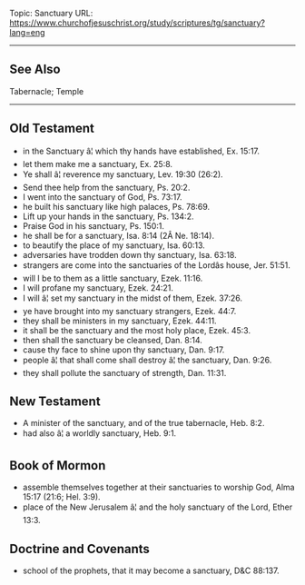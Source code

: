Topic: Sanctuary
URL: https://www.churchofjesuschrist.org/study/scriptures/tg/sanctuary?lang=eng

---

## See Also

Tabernacle; Temple

---

## Old Testament

- in the Sanctuary â¦ which thy hands have established, Ex. 15:17.
- let them make me a sanctuary, Ex. 25:8.
- Ye shall â¦ reverence my sanctuary, Lev. 19:30 (26:2).
- Send thee help from the sanctuary, Ps. 20:2.
- I went into the sanctuary of God, Ps. 73:17.
- he built his sanctuary like high palaces, Ps. 78:69.
- Lift up your hands in the sanctuary, Ps. 134:2.
- Praise God in his sanctuary, Ps. 150:1.
- he shall be for a sanctuary, Isa. 8:14 (2Â Ne. 18:14).
- to beautify the place of my sanctuary, Isa. 60:13.
- adversaries have trodden down thy sanctuary, Isa. 63:18.
- strangers are come into the sanctuaries of the Lordâs house, Jer. 51:51.
- will I be to them as a little sanctuary, Ezek. 11:16.
- I will profane my sanctuary, Ezek. 24:21.
- I will â¦ set my sanctuary in the midst of them, Ezek. 37:26.
- ye have brought into my sanctuary strangers, Ezek. 44:7.
- they shall be ministers in my sanctuary, Ezek. 44:11.
- it shall be the sanctuary and the most holy place, Ezek. 45:3.
- then shall the sanctuary be cleansed, Dan. 8:14.
- cause thy face to shine upon thy sanctuary, Dan. 9:17.
- people â¦ that shall come shall destroy â¦ the sanctuary, Dan. 9:26.
- they shall pollute the sanctuary of strength, Dan. 11:31.

## New Testament

- A minister of the sanctuary, and of the true tabernacle, Heb. 8:2.
- had also â¦ a worldly sanctuary, Heb. 9:1.

## Book of Mormon

- assemble themselves together at their sanctuaries to worship God, Alma 15:17 (21:6; Hel. 3:9).
- place of the New Jerusalem â¦ and the holy sanctuary of the Lord, Ether 13:3.

## Doctrine and Covenants

- school of the prophets, that it may become a sanctuary, D&C 88:137.

